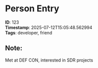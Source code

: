 
# Person Entry

**ID**: 123  
**Timestamp**: 2025-07-12T15:05:48.562994  
**Tags**: developer, friend  

## Note:
Met at DEF CON, interested in SDR projects

